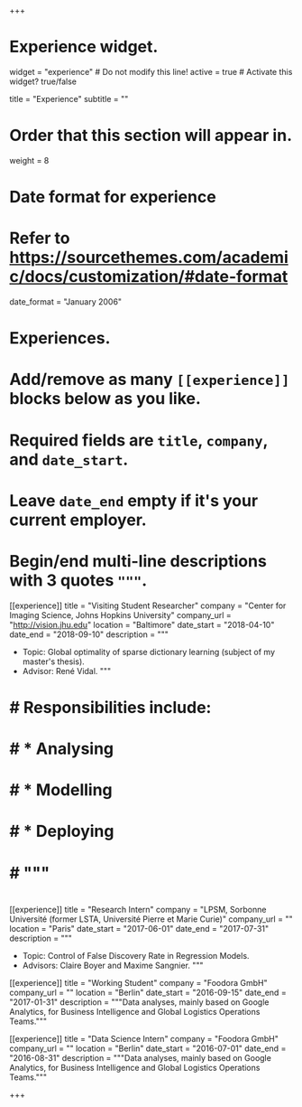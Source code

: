 +++
# Experience widget.
widget = "experience"  # Do not modify this line!
active = true  # Activate this widget? true/false

title = "Experience"
subtitle = ""

# Order that this section will appear in.
weight = 8

# Date format for experience
#   Refer to https://sourcethemes.com/academic/docs/customization/#date-format
date_format = "January 2006"

# Experiences.
#   Add/remove as many `[[experience]]` blocks below as you like.
#   Required fields are `title`, `company`, and `date_start`.
#   Leave `date_end` empty if it's your current employer.
#   Begin/end multi-line descriptions with 3 quotes `"""`.
[[experience]]
  title = "Visiting Student Researcher"
  company = "Center for Imaging Science, Johns Hopkins University"
  company_url = "http://vision.jhu.edu"
  location = "Baltimore"
  date_start = "2018-04-10"
  date_end = "2018-09-10"
  description = """
  * Topic: Global optimality of sparse dictionary learning (subject of my master's thesis).
  * Advisor: René Vidal.
  """

# #   Responsibilities include:
# #   
# #   * Analysing
# #   * Modelling
# #   * Deploying
# #   """
# 
[[experience]]
  title = "Research Intern"
  company = "LPSM, Sorbonne Université (former LSTA, Université Pierre et Marie Curie)"
  company_url = ""
  location = "Paris"
  date_start = "2017-06-01"
  date_end = "2017-07-31"
  description = """
  * Topic: Control of False Discovery Rate in Regression Models.
  * Advisors: Claire Boyer and Maxime Sangnier.
  """

[[experience]]
  title = "Working Student"
  company = "Foodora GmbH"
  company_url = ""
  location = "Berlin"
  date_start = "2016-09-15"
  date_end = "2017-01-31"
  description = """Data analyses, mainly based on Google Analytics, for Business Intelligence and Global Logistics Operations Teams."""

[[experience]]
  title = "Data Science Intern"
  company = "Foodora GmbH"
  company_url = ""
  location = "Berlin"
  date_start = "2016-07-01"
  date_end = "2016-08-31"
  description = """Data analyses, mainly based on Google Analytics, for Business Intelligence and Global Logistics Operations Teams."""

+++
